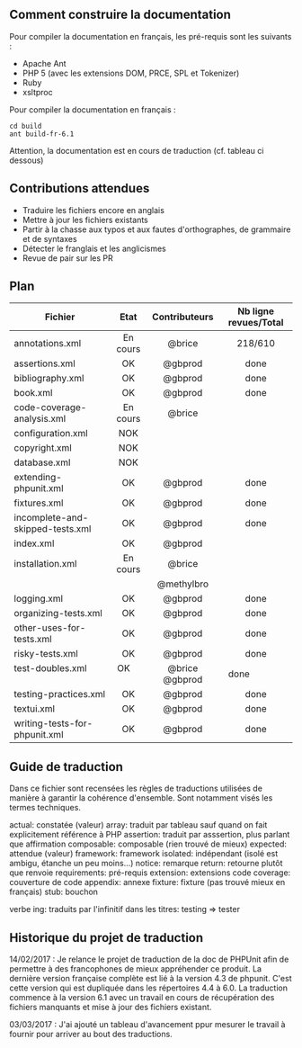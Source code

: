 ## Comment construire la documentation

Pour compiler la documentation en français, les pré-requis sont les suivants :

- Apache Ant
- PHP 5 (avec les extensions DOM, PRCE, SPL et Tokenizer)
- Ruby
- xsltproc

Pour compiler la documentation en français :

    cd build
    ant build-fr-6.1

Attention, la documentation est en cours de traduction (cf. tableau ci dessous)


## Contributions attendues

 * Traduire les fichiers encore en anglais
 * Mettre à jour les fichiers existants
 * Partir à la chasse aux typos et aux fautes d'orthographes, de grammaire et de syntaxes
 * Détecter le franglais et les anglicismes
 * Revue de pair sur les PR


## Plan

| Fichier                           | Etat      | Contributeurs  | Nb ligne revues/Total    |
| --------------------------------- | :-------: | :------------: | :----------------------: |
| annotations.xml                   | En cours  | @brice         | 218/610                  |
| assertions.xml                    | OK        | @gbprod        | done                     |
| bibliography.xml                  | OK        | @gbprod        | done                     |
| book.xml                          | OK        | @gbprod        | done                     |
| code-coverage-analysis.xml        | En cours  | @brice         |                          |
| configuration.xml                 | NOK       |                |                          |
| copyright.xml                     | NOK       |                |                          |
| database.xml                      | NOK       |                |                          |
| extending-phpunit.xml             | OK        | @gbprod        | done                     |
| fixtures.xml                      | OK        | @gbprod        | done                     |
| incomplete-and-skipped-tests.xml  | OK        | @gbprod        | done                     |
| index.xml                         | OK        | @gbprod        |                          |
| installation.xml                  | En cours  | @brice         |                          |
|                                   |           | @methylbro     |                          |
| logging.xml                       | OK        | @gbprod        | done                     |
| organizing-tests.xml              | OK        | @gbprod        | done                     |
| other-uses-for-tests.xml          | OK        | @gbprod        | done                     |
| risky-tests.xml                   | OK        | @gbprod        | done                     |
| test-doubles.xml                  | OK        | @brice @gbprod | done                     |
| testing-practices.xml             | OK        | @gbprod        | done                     |
| textui.xml                        | OK        | @gbprod        | done                     |
| writing-tests-for-phpunit.xml     | OK        | @gbprod        | done                     |

## Guide de traduction

Dans ce fichier sont recensées les règles de traductions utilisées de manière à garantir la cohérence d'ensemble.
Sont notamment visés les termes techniques.

actual:			constatée (valeur)
array:			traduit par tableau sauf quand on fait explicitement référence à PHP
assertion:		traduit par asssertion, plus parlant que affirmation
composable:		composable (rien trouvé de mieux)
expected:		attendue (valeur)
framework:		framework
isolated:		indépendant (isolé est ambigu, étanche un peu moins...)
notice:			remarque
return:			retourne plutôt que renvoie
requirements:	pré-requis
extension:		extensions
code coverage:	couverture de code
appendix:       annexe
fixture:        fixture (pas trouvé mieux en français)
stub:           bouchon

verbe ing: 	traduits par l'infinitif dans les titres: testing => tester

## Historique du projet de traduction

14/02/2017 : Je relance le projet de traduction de la doc de PHPUnit afin de permettre à des francophones de mieux appréhender ce produit. La dernière version française complète est lié à la version 4.3 de phpunit. C'est cette version qui est dupliquée dans les répertoires 4.4 à 6.0. La traduction commence à la version 6.1 avec un travail en cours de récupération des fichiers manquants et mise à jour des fichiers existant.

03/03/2017 : J'ai ajouté un tableau d'avancement ppur mesurer le travail à fournir pour arriver au bout des traductions.
